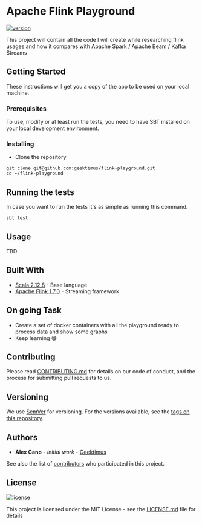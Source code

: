# Apache Flink Playground

[![version](https://img.shields.io/badge/version-1.0.0-green.svg)][semver]

This project will contain all the code I will create while researching flink usages and how it compares with Apache Spark / Apache Beam / Kafka Streams

## Getting Started

These instructions will get you a copy of the app to be used on your local machine.

### Prerequisites

To use, modify or at least run the tests, you need to have SBT installed on your local development environment.
### Installing

- Clone the repository

```
git clone git@github.com:geektimus/flink-playground.git
cd ~/flink-playground
```

## Running the tests

In case you want to run the tests it's as simple as running this command. 

```
sbt test
```

## Usage

TBD

## Built With

- [Scala 2.12.8][scala] - Base language
- [Apache Flink 1.7.0][apache_flink] - Streaming framework

## On going Task

- Create a set of docker containers with all the playground ready to process data and show some graphs
- Keep learning 😄

## Contributing

Please read [CONTRIBUTING.md][contributing] for details on our code of conduct, and the process for submitting pull requests to us.

## Versioning

We use [SemVer][semver] for versioning. For the versions available, see the [tags on this repository][project_tags].

## Authors

- **Alex Cano** - _Initial work_ - [Geektimus][profile]

See also the list of [contributors][project_contributors] who participated in this project.

## License

[![license](https://img.shields.io/badge/license-MIT-blue.svg)][license]

This project is licensed under the MIT License - see the [LICENSE.md][license] file for details

[travis_url]: https://travis-ci.org/geektimus/file-merger
[scala]: https://github.com/scala/scala/releases/tag/v2.12.8
[apache_flink]: https://flink.apache.org/
[contributing]: CONTRIBUTING.md
[semver]: http://semver.org/
[project_tags]: https://github.com/geektimus/flink-playground/tags
[profile]: https://github.com/Geektimus
[project_contributors]: https://github.com/geektimus/flink-playground/graphs/contributors
[license]: LICENSE.md
